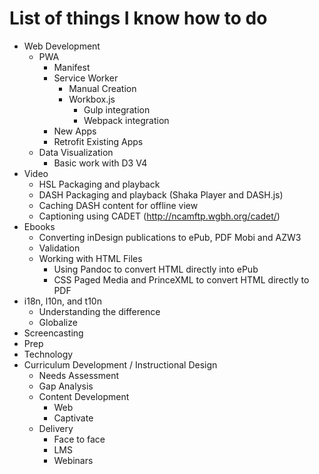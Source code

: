 # List of things I know how to do

* Web Development
  * PWA
    * Manifest
    * Service Worker
      * Manual Creation
      * Workbox.js
        * Gulp integration
        * Webpack integration
    * New Apps
    * Retrofit Existing Apps
  * Data Visualization
    * Basic work with D3 V4
* Video
  * HSL Packaging and playback
  * DASH Packaging and playback (Shaka Player and DASH.js)
  * Caching DASH content for offline view
  * Captioning using CADET (http://ncamftp.wgbh.org/cadet/)
* Ebooks
  * Converting inDesign publications to ePub, PDF Mobi and AZW3
  * Validation
  * Working with HTML Files
    * Using Pandoc to convert HTML directly into ePub
    * CSS Paged Media and PrinceXML to convert HTML directly to PDF
* i18n, l10n, and t10n
  * Understanding the difference
  * Globalize
* Screencasting
* Prep
* Technology
* Curriculum Development / Instructional Design
  * Needs Assessment
  * Gap Analysis
  * Content Development
    * Web
    * Captivate
  * Delivery
    * Face to face
    * LMS
    * Webinars
